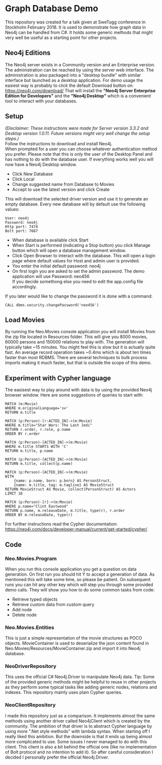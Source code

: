 # Graph Database Demo
This repository was created for a talk given at SweTugg conference in Stockholm February 2018. It is used to demonstrate how graph data in Neo4j can be handled from C#. It holds some generic methods that might very well be useful as a starting point for other projects.


## Neo4j Editions
The Neo4j server exists in a Community version and an Enterprise version.
The administration can be reached by using the server web interface.
The administration is also packaged into a "desktop bundle" with similar interface but launched as a desktop application.
For demo usage the easiest way is probably to click the default Download button on: https://neo4j.com/download/
That will install the **"Neo4j Server Enterprise Edition for Developers"** and the **"Neo4j Desktop"** which is a convenient tool to interact with your databases.


## Setup
_(Disclaimer: These instructions were made for Server version 3.3.2 and Desktop version 1.0.11. Future versions might very well change the setup steps.)_  
Follow the instructions to download and install Neo4j.  
When prompted for a user you can choose whatever authentication method you prefer. Please note that this is only the user of the Desktop Panel and has nothing to do with the database user.
If everything works well you will now have a Neo4j Desktop window.

- Click New Database
- Click Local
- Change suggested name from Database to Movies
- Accept to use the latest version and click Create

This will download the selected driver version and use it to generate an empty database.
Every new database will by default use the following values:

    User: neo4j
    Password: neo4j
    Http port: 7474
    Bolt port: 7687

- When database is available click Start
- When Start is performed (indicating a Stop button) you click Manage button which will open a database management window.
- Click Open Browser to interact with the database. This will open a login page where default values for Host and admin user is provided.
- You enter the initial default password: neo4j
- On first login you are asked to set the admin password. The demo application will use Password: neo456  
If you decide somethong else you need to edit the app.config file accordingly.

If you later would like to change the password it is done with a command:

	CALL dbms.security.changePassword('neo456')


## Load Movies
By running the Neo.Movies console application you will install Movies from the zip file located in Resources folder.
This will give you 8000 movies, 60000 persons and 150000 relations to play with. The generation will typically take ~15 minutes. You might feel this is slow but it is actually quite fast. An average record operation takes ~0.4ms which is about ten times faster than most RDBMS. There are several techniques to bulk process imports making it much faster, but that is outside the scope of this demo.


## Experiment with Cypher language
The easisest way to play around with data is by using the provided Neo4j browser window.
Here are some suggestions of queries to start with:

```
MATCH (m:Movie)
WHERE m.originalLanguage='sv'
RETURN m.title

MATCH (p:Person)-[r:ACTED_IN]->(m:Movie)
WHERE m.title="Star Wars: The Last Jedi" 
RETURN r.order, r.role, p.name
ORDER BY r.order

MATCH (p:Person)-[ACTED_IN]->(m:Movie)
WHERE m.title STARTS WITH 'C'
RETURN m.title, p.name

MATCH (p:Person)-[ACTED_IN]->(m:Movie)
RETURN m.title, collect(p.name)

MATCH (p:Person)-[ACTED_IN]->(m:Movie)
WITH
    {name: p.name, born: p.born} AS PersonStruct,
    {name: m.title, tag: m.tagline} AS MovieStruct
RETURN MovieStruct AS Movie, collect(PersonStruct) AS Actors
LIMIT 10

MATCH (p:Person)-[r]->(m:Movie)
WHERE p.name="Clint Eastwood"
RETURN p.name, m.releaseDate, m.title, type(r), r.order
ORDER BY m.releaseDate, type(r)
```

For further instructions read the Cypher documentation:
https://neo4j.com/docs/developer-manual/current/get-started/cypher/



## Code

### Neo.Movies.Program
When you run this console application you get a question on data generation. On first run you should hit Y to accept a generation of data. As mentioned this will take some time, so please be patient. On subsequent runs you can hit any other key which will step you through some provided demo calls. They will show you how to do some common tasks from code:
- Retrieve typed objects
- Retrieve custom data from custom query
- Add node
- Delete node

### Neo.Movies.Entities
This is just a simple representation of the movie structures as POCO objects.
MovieContainer is used to deserialize the json content found in Neo.Movies/Resources/MovieContainer.zip and import it into Neo4j database.

### NeoDriverRepository
This uses the official C# Neo4j.Driver to manipulate Neo4j data.
Tip: Some of the provided generic methods might be helpful to reuse in other projects as they perform some typical tasks like adding generic nodes, relations and indexes.
This repository mainly uses plain Cypher queries.

### NeoClientRepository
I made this repository just as a comparison. It implements almost the same methods using another driver called Neo4jClient which is created by the community.
The ambition of that driver is to abstract Cypher language by using more ".Net style methods" with lambda syntax. When starting off I really liked this ambition. But the downside is that it ends up being almost more complicated to use. Some issues I never managed to do with this client. This client is also a bit behind the official one (like no implementation of Bolt protocol and no intention to add it). So after careful consideration I decided I personally prefer the official Neo4j.Driver.